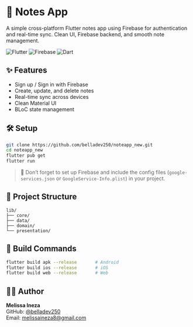 # 📝 Notes App

A simple cross-platform Flutter notes app using Firebase for authentication and real-time sync. Clean UI, Firebase backend, and smooth note management.

![Flutter](https://img.shields.io/badge/Flutter-02569B?style=for-the-badge&logo=flutter&logoColor=white)
![Firebase](https://img.shields.io/badge/Firebase-039BE5?style=for-the-badge&logo=Firebase&logoColor=white)
![Dart](https://img.shields.io/badge/Dart-0175C2?style=for-the-badge&logo=dart&logoColor=white)

## ✨ Features

- Sign up / Sign in with Firebase
- Create, update, and delete notes
- Real-time sync across devices
- Clean Material UI
- BLoC state management

## 🛠 Setup

```bash
git clone https://github.com/belladev250/noteapp_new.git
cd noteapp_new
flutter pub get
flutter run
```

> 🔐 Don’t forget to set up Firebase and include the config files (`google-services.json` or `GoogleService-Info.plist`) in your project.

## 📂 Project Structure

```
lib/
├── core/
├── data/
├── domain/
└── presentation/
```

## 🚀 Build Commands

```bash
flutter build apk --release       # Android
flutter build ios --release       # iOS
flutter build web --release       # Web
```

## 👩‍💻 Author

**Melissa Ineza**  
GitHub: [@belladev250](https://github.com/belladev250)  
Email: melissaineza8@gmail.com
